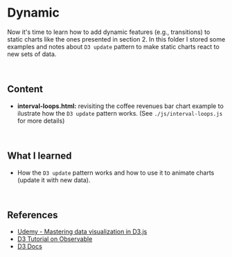 # Dynamic

Now it's time to learn how to add dynamic features (e.g., transitions) to static charts like the ones presented in section 2. In this folder I stored some examples and notes about `D3 update` pattern to make static charts react to new sets of data. 

<br>

## Content

- **interval-loops.html:** revisiting the coffee revenues bar chart example to ilustrate how the `D3 update` pattern works. (See `./js/interval-loops.js` for more details)



<br>

## What I learned

- How the `D3 update` pattern works and how to use it to animate charts (update it with new data). 

<br>



## References

- [Udemy - Mastering data visualization in D3.js](https://www.udemy.com/course/masteringd3js)
- [D3 Tutorial on Observable](https://observablehq.com/@d3/learn-d3)
- [D3 Docs](https://github.com/d3/d3/wiki)
